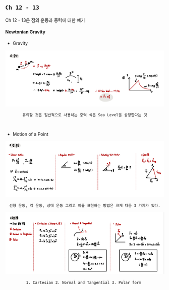 ## `Ch 12 - 13`

Ch 12 - 13은 점의 운동과 중력에 대한 얘기

#### Newtonian Gravity

- Gravity 
<div align="center">

![img.png](img.png)

`유의할 것은 일반적으로 사용하는 중력 식은 Sea Level을 상정한다는 것`

</div>

<br>

- Motion of a Point
<div align="center">

![img_1.png](img_1.png)

`선형 운동, 각 운동, 상대 운동 그리고 이를 표현하는 방법은 크게 다음 3 가지가 있다.`

![img_2.png](img_2.png)

`1. Cartesian 2. Normal and Tangential 3. Polar form `

</div>



